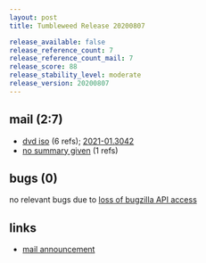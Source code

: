 ```yaml
---
layout: post
title: Tumbleweed Release 20200807

release_available: false
release_reference_count: 7
release_reference_count_mail: 7
release_score: 88
release_stability_level: moderate
release_version: 20200807
---
```


## mail (2:7)

- [dvd iso](https://lists.opensuse.org/opensuse-factory/2020-08/msg00183.html) (6 refs); [2021-01.3042](https://github.com/boombatower/tumbleweed-review/issues/10)
- [no summary given](https://github.com/boombatower/tumbleweed-review/issues/10) (1 refs)

## bugs (0)

<!--more-->

no relevant bugs due to [loss of bugzilla API access](https://bugzilla.opensuse.org/show_bug.cgi?id=1157722)



## links

- [mail announcement](https://github.com/boombatower/tumbleweed-review/issues/10)
